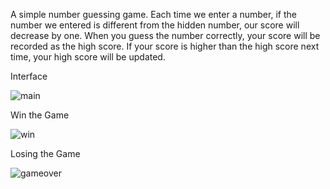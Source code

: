 A simple number guessing game. Each time we enter a number, 
if the number we entered is different from the hidden number, our score will decrease by one. 
When you guess the number correctly, your score will be recorded as the high score. 
If your score is higher than the high score next time, your high score will be updated.


Interface

![main](https://user-images.githubusercontent.com/89880316/152583257-57537be0-fdf1-4c08-bd64-72dd51dcd754.png)

Win the Game 

![win](https://user-images.githubusercontent.com/89880316/152583339-0b1d01b0-9f76-45a8-bfd9-50f3ce368adb.png)

Losing the Game

![gameover](https://user-images.githubusercontent.com/89880316/152583403-31f28a9d-ba89-4b87-a513-d41223203dd5.png)

